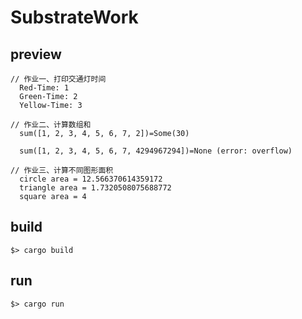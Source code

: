 # SubstrateWork

## preview

```
// 作业一、打印交通灯时间
  Red-Time: 1
  Green-Time: 2
  Yellow-Time: 3

// 作业二、计算数组和
  sum([1, 2, 3, 4, 5, 6, 7, 2])=Some(30)

  sum([1, 2, 3, 4, 5, 6, 7, 4294967294])=None (error: overflow)

// 作业三、计算不同图形面积
  circle area = 12.566370614359172
  triangle area = 1.7320508075688772
  square area = 4
```

## build

```
$> cargo build
```


## run
```
$> cargo run
```
